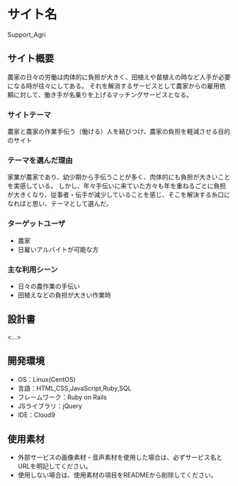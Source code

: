 # サイト名
Support_Agri

## サイト概要
農家の日々の労働は肉体的に負担が大きく、田植えや苗植えの時など人手が必要になる時が往々にしてある。
それを解消するサービスとして農家からの雇用依頼に対して、働き手が名乗りを上げるマッチングサービスとなる。

### サイトテーマ
農家と農家の作業手伝う（働ける）人を結びつけ、農家の負担を軽減させる目的のサイト

### テーマを選んだ理由
家業が農家であり、幼少期から手伝うことが多く、肉体的にも負担が大きいことを実感している。
しかし、年々手伝いに来ていた方々も年を重ねるごとに負担が大きくなり、従事者・伝手が減少していることを感じ、そこを解決する糸口になればと思い、テーマとして選んだ。

### ターゲットユーザ
- 農家
- 日雇いアルバイトが可能な方


### 主な利用シーン
- 日々の農作業の手伝い
- 田植えなどの負担が大きい作業時

## 設計書
<...>

## 開発環境
- OS：Linux(CentOS)
- 言語：HTML,CSS,JavaScript,Ruby,SQL
- フレームワーク：Ruby on Rails
- JSライブラリ：jQuery
- IDE：Cloud9

## 使用素材
- 外部サービスの画像素材・音声素材を使用した場合は、必ずサービス名とURLを明記してください。
- 使用しない場合は、使用素材の項目をREADMEから削除してください。